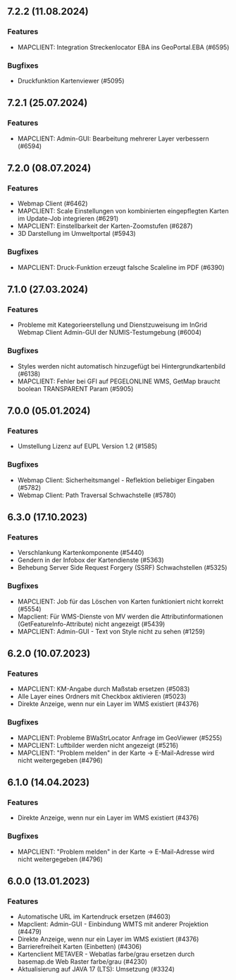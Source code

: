 
## 7.2.2 (11.08.2024)

### Features

* MAPCLIENT: Integration Streckenlocator EBA ins GeoPortal.EBA (#6595)

### Bugfixes

* Druckfunktion Kartenviewer (#5095)
    
## 7.2.1 (25.07.2024)

### Features

* MAPCLIENT: Admin-GUI: Bearbeitung mehrerer Layer verbessern (#6594)

    
## 7.2.0 (08.07.2024)

### Features

* Webmap Client (#6462)
* MAPCLIENT: Scale Einstellungen von kombinierten eingepflegten Karten im Update-Job integrieren (#6291)
* MAPCLIENT: Einstellbarkeit der Karten-Zoomstufen (#6287)
* 3D Darstellung im Umweltportal (#5943)

### Bugfixes

* MAPCLIENT: Druck-Funktion erzeugt falsche Scaleline im PDF (#6390)
    
## 7.1.0 (27.03.2024)

### Features

* Probleme mit Kategorieerstellung und Dienstzuweisung im InGrid Webmap Client Admin-GUI der NUMIS-Testumgebung (#6004)

### Bugfixes

* Styles werden nicht automatisch hinzugefügt bei Hintergrundkartenbild (#6138)
* MAPCLIENT: Fehler bei GFI auf PEGELONLINE WMS, GetMap braucht boolean TRANSPARENT Param (#5905)
    
## 7.0.0 (05.01.2024)

### Features

* Umstellung Lizenz auf EUPL Version 1.2 (#1585)

### Bugfixes

* Webmap Client: Sicherheitsmangel - Reflektion beliebiger Eingaben (#5782)
* Webmap Client: Path Traversal Schwachstelle (#5780)
    
## 6.3.0 (17.10.2023)

### Features

* Verschlankung Kartenkomponente (#5440)
* Gendern in der Infobox der Kartendienste (#5363)
* Behebung Server Side Request Forgery (SSRF) Schwachstellen (#5325)

### Bugfixes

* MAPCLIENT: Job für das Löschen von Karten funktioniert nicht korrekt  (#5554)
* Mapclient: Für WMS-Dienste von MV werden die Attributinformationen (GetFeatureInfo-Attribute) nicht angezeigt  (#5439)
* MAPCLIENT: Admin-GUI - Text von Style nicht zu sehen  (#1259)
    
## 6.2.0 (10.07.2023)

### Features

* MAPCLIENT: KM-Angabe durch Maßstab ersetzen (#5083)
* Alle Layer eines Ordners mit Checkbox aktivieren (#5023)
* Direkte Anzeige, wenn nur ein Layer im WMS existiert (#4376)

### Bugfixes

* MAPCLIENT: Probleme BWaStrLocator Anfrage im GeoViewer  (#5255)
* MAPCLIENT: Luftbilder werden nicht angezeigt  (#5216)
* MAPCLIENT: "Problem melden" in der Karte -> E-Mail-Adresse wird nicht weitergegeben  (#4796)
    
## 6.1.0 (14.04.2023)

### Features

* Direkte Anzeige, wenn nur ein Layer im WMS existiert (#4376)

### Bugfixes

* MAPCLIENT: "Problem melden" in der Karte -> E-Mail-Adresse wird nicht weitergegeben  (#4796)
    
## 6.0.0 (13.01.2023)

### Features

* Automatische URL im Kartendruck ersetzen (#4603)
* Mapclient: Admin-GUI - Einbindung WMTS mit anderer Projektion (#4479)
* Direkte Anzeige, wenn nur ein Layer im WMS existiert (#4376)
* Barrierefreiheit Karten (Einbetten) (#4306)
* Kartenclient METAVER - Webatlas farbe/grau ersetzen durch basemap.de Web Raster farbe/grau (#4230)
* Aktualisierung auf JAVA 17 (LTS): Umsetzung (#3324)




    